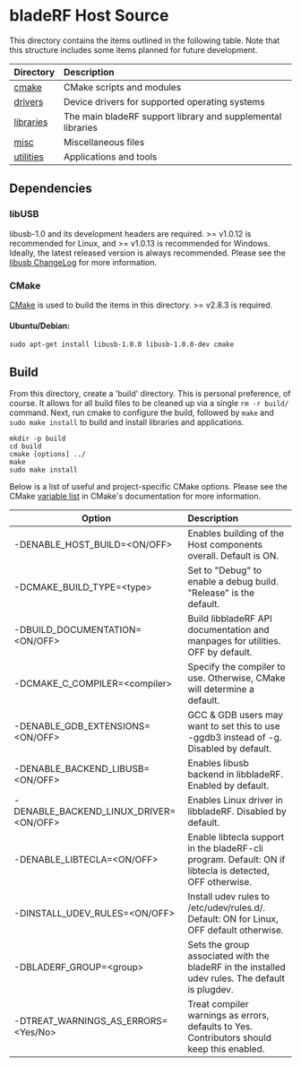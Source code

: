 # bladeRF Host Source #

This directory contains the items outlined in the following table. Note that this structure includes some items planned for future development.

| Directory                     | Description                                                                                       |
| ----------------------------- |:--------------------------------------------------------------------------------------------------|
| [cmake][cmake]                | CMake scripts and modules                                                                         |
| [drivers][drivers]            | Device drivers for supported operating systems                                                    |
| [libraries][libraries]        | The main bladeRF support library and supplemental libraries                                       |
| [misc][misc]                  | Miscellaneous files                                                                               |
| [utilities][utilities]        | Applications and tools

## Dependencies ##

### libUSB ###
libusb-1.0 and its development headers are required. \>= v1.0.12 is recommended for Linux, and \>= v1.0.13 is recommended for Windows. Ideally, the
latest released version is always recommended. Please see the [libusb ChangeLog] for more information.

### CMake ###
[CMake][CMake.org] is used to build the items in this directory.  \>= v2.8.3 is required.

#### Ubuntu/Debian: ####
```sudo apt-get install libusb-1.0.0 libusb-1.0.0-dev cmake```

## Build ##
From this directory, create a 'build' directory. This is personal preference, of course. It allows for all build files to be cleaned up via a single ```rm -r build/``` command.
Next, run cmake to configure the build, followed by ```make``` and ```sudo make install``` to build and install libraries and applications.

```
mkdir -p build
cd build
cmake [options] ../
make
sudo make install
```

Below is a list of useful and project-specific CMake options. Please see the CMake [variable list] in CMake's documentation for
more information.

| Option                                    | Description
| ----------------------------------------- |:---------------------------------------------------------------------------------------------------------|
| -DENABLE_HOST_BUILD=\<ON/OFF\>            | Enables building of the Host components overall. Default is ON.                                          |
| -DCMAKE_BUILD_TYPE=\<type\>               | Set <type> to "Debug" to enable a debug build. "Release" is the default.                                 |
| -DBUILD_DOCUMENTATION=\<ON/OFF\>          | Build libbladeRF API documentation and manpages for utilities. OFF by default.                           |
| -DCMAKE_C_COMPILER=\<compiler\>           | Specify the compiler to use. Otherwise, CMake will determine a default.                                  |
| -DENABLE_GDB_EXTENSIONS=\<ON/OFF\>        | GCC & GDB users may want to set this to use -ggdb3 instead of -g. Disabled by default.                   |
| -DENABLE_BACKEND_LIBUSB=\<ON/OFF\>        | Enables libusb backend in libbladeRF. Enabled by default.                                                |
| -DENABLE_BACKEND_LINUX_DRIVER=\<ON/OFF\>  | Enables Linux driver in libbladeRF. Disabled by default.                                                 |
| -DENABLE_LIBTECLA=\<ON/OFF\>              | Enable libtecla support in the bladeRF-cli program. Default: ON if libtecla is detected, OFF otherwise.  |
| -DINSTALL_UDEV_RULES=\<ON/OFF\>           | Install udev rules to /etc/udev/rules.d/. Default: ON for Linux, OFF default otherwise.                  |
| -DBLADERF_GROUP=\<group\>                 | Sets the group associated with the bladeRF in the installed udev rules. The default is plugdev.          |
| -DTREAT_WARNINGS_AS_ERRORS=\<Yes/No\>     | Treat compiler warnings as errors, defaults to Yes. Contributors should keep this enabled.               |

[cmake]: ./cmake (CMake scripts)
[drivers]: ./drivers (Drivers)
[libraries]: ./libraries (Libraries)
[misc]: ./misc (Miscellaneous)
[utilities]: ./utilities (Utilites)
[libusb ChangeLog]: https://github.com/libusbx/libusbx/blob/master/ChangeLog (libusb ChangeLog)
[CMake.org]: http://www.cmake.org/ (CMake)
[variable list]: http://www.cmake.org/cmake/help/v2.8.11/cmake.html#section_Variables (CMake variables)
